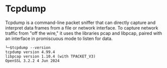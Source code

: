 # Tcpdump
Tcpdump is a command-line packet sniffer that can directly capture and interpret data frames from a file or network interface. To capture network traffic from "off the wire," it uses the libraries pcap and libpcap, paired with an interface in promiscuous mode to listen for data.

```shell
└─$tcpdump --version
tcpdump version 4.99.4
libpcap version 1.10.4 (with TPACKET_V3)
OpenSSL 3.2.2 4 Jun 2024
```
